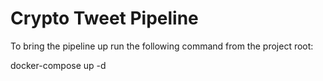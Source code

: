 # Crypto Tweet Pipeline #

To bring the pipeline up run the following command from the project root:

docker-compose up -d

